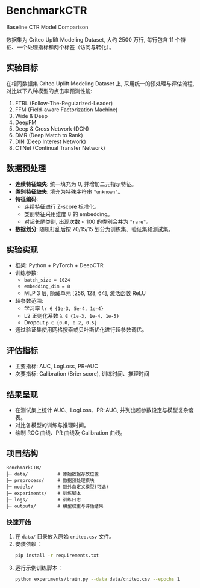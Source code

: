 # BenchmarkCTR

Baseline CTR Model Comparison

数据集为 Criteo Uplift Modeling Dataset, 大约 2500 万行, 每行包含 11 个特征、一个处理指标和两个标签（访问与转化）。

## 实验目标
在相同数据集 Criteo Uplift Modeling Dataset 上, 采用统一的预处理与评估流程, 对比以下八种模型的点击率预测性能:

1. FTRL (Follow-The-Regularized-Leader)
2. FFM (Field-aware Factorization Machine)
3. Wide & Deep
4. DeepFM
5. Deep & Cross Network (DCN)
6. DMR (Deep Match to Rank)
7. DIN (Deep Interest Network)
8. CTNet (Continual Transfer Network)

## 数据预处理
- **连续特征缺失**: 统一填充为 0, 并增加二元指示特征。
- **类别特征缺失**: 填充为特殊字符串 `"unknown"`。
- **特征编码**:
  - 连续特征进行 Z-score 标准化。
  - 类别特征采用维度 8 的 embedding。
  - 对超长尾类别, 出现次数 < 100 的类别合并为 `"rare"`。
- **数据划分**: 随机打乱后按 70/15/15 划分为训练集、验证集和测试集。

## 实验实现
- 框架: Python + PyTorch + DeepCTR
- 训练参数:
  - `batch_size = 1024`
  - `embedding_dim = 8`
  - MLP 3 层, 隐藏单元 [256, 128, 64], 激活函数 ReLU
- 超参数范围:
  - 学习率 `lr ∈ {1e-3, 5e-4, 1e-4}`
  - L2 正则化系数 `λ ∈ {1e-3, 1e-4, 1e-5}`
  - Dropout `p ∈ {0.0, 0.2, 0.5}`
- 通过验证集使用网格搜索或贝叶斯优化进行超参数调优。

## 评估指标
- 主要指标: AUC, LogLoss, PR-AUC
- 次要指标: Calibration (Brier score), 训练时间、推理时间

## 结果呈现
- 在测试集上统计 AUC、LogLoss、PR-AUC, 并列出超参数设定与模型复杂度表。
- 对比各模型的训练与推理时间。
- 绘制 ROC 曲线、PR 曲线及 Calibration 曲线。


## 项目结构
```
BenchmarkCTR/
├─ data/           # 原始数据存放位置
├─ preprocess/     # 数据预处理模块
├─ models/         # 额外自定义模型(可选)
├─ experiments/    # 训练脚本
├─ logs/           # 训练日志
├─ outputs/        # 模型权重与评估结果
```

### 快速开始
1. 在 `data/` 目录放入原始 `criteo.csv` 文件。
2. 安装依赖：
   ```bash
   pip install -r requirements.txt
   ```
3. 运行示例训练脚本：
   ```bash
   python experiments/train.py --data data/criteo.csv --epochs 1
   ```
